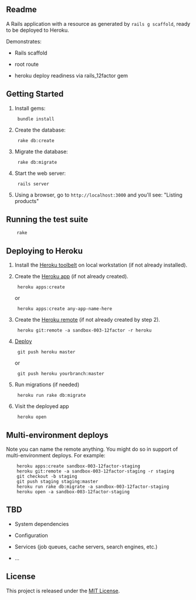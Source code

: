 ## Readme

A Rails application with a resource as generated by `rails g scaffold`, ready to be deployed to Heroku.

Demonstrates:

* Rails scaffold

* root route

* heroku deploy readiness via rails_12factor gem

## Getting Started

1. Install gems:

        bundle install

2. Create the database:

        rake db:create

2. Migrate the database:

        rake db:migrate

4. Start the web server:

        rails server

5. Using a browser, go to `http://localhost:3000` and you'll see:
"Listing products"

## Running the test suite

        rake

## Deploying to Heroku

1. Install the [Heroku toolbelt](https://devcenter.heroku.com/articles/getting-started-with-rails4#local-workstation-setup) on local workstation (if not already installed).

2. Create the [Heroku app](https://devcenter.heroku.com/articles/getting-started-with-rails4#deploy-your-application-to-heroku) (if not already created).

        heroku apps:create

    or

        heroku apps:create any-app-name-here

3. Create the [Heroku remote](https://devcenter.heroku.com/articles/git#creating-a-heroku-remote) (if not already created by step 2).

        heroku git:remote -a sandbox-003-12factor -r heroku

4. [Deploy](https://devcenter.heroku.com/articles/git#deploying-code)

        git push heroku master

    or

        git push heroku yourbranch:master

5. Run migrations (if needed)

        heroku run rake db:migrate

6. Visit the deployed app

        heroku open

## Multi-environment deploys

Note you can name the remote anything. You might do so in support of multi-environment deploys. For example:

        heroku apps:create sandbox-003-12factor-staging
        heroku git:remote -a sandbox-003-12factor-staging -r staging
        git checkout -b staging
        git push staging staging:master
        heroku run rake db:migrate -a sandbox-003-12factor-staging
        heroku open -a sandbox-003-12factor-staging


## TBD

* System dependencies

* Configuration

* Services (job queues, cache servers, search engines, etc.)

* ...

## License

This project is released under the [MIT License](http://www.opensource.org/licenses/MIT).